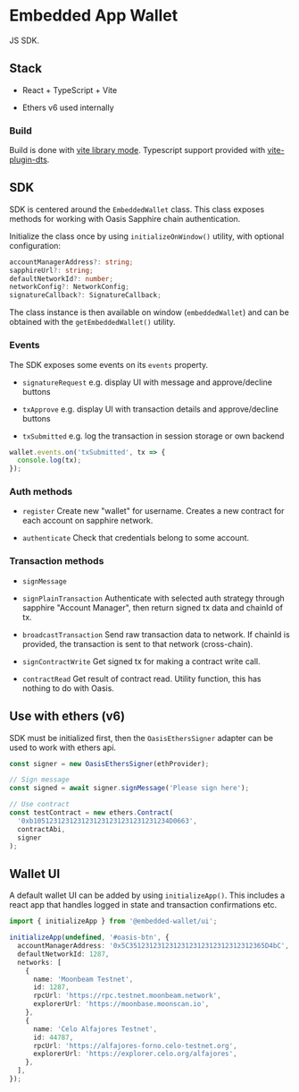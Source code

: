 # Embedded App Wallet

JS SDK.

## Stack

- React + TypeScript + Vite

- Ethers v6 used internally

### Build

Build is done with [vite library mode](https://vitejs.dev/guide/build#library-mode).
Typescript support provided with [vite-plugin-dts](https://github.com/qmhc/vite-plugin-dts).

## SDK

SDK is centered around the `EmbeddedWallet` class. This class exposes methods for working with Oasis Sapphire chain authentication.

Initialize the class once by using `initializeOnWindow()` utility, with optional configuration:

```ts
accountManagerAddress?: string;
sapphireUrl?: string;
defaultNetworkId?: number;
networkConfig?: NetworkConfig;
signatureCallback?: SignatureCallback;
```

The class instance is then available on window (`embeddedWallet`) and can be obtained with the `getEmbeddedWallet()` utility.

### Events

The SDK exposes some events on its `events` property.

- `signatureRequest`
  e.g. display UI with message and approve/decline buttons

- `txApprove`
  e.g. display UI with transaction details and approve/decline buttons

- `txSubmitted`
  e.g. log the transaction in session storage or own backend

```ts
wallet.events.on('txSubmitted', tx => {
  console.log(tx);
});
```

### Auth methods

- `register`
  Create new "wallet" for username.
  Creates a new contract for each account on sapphire network.

- `authenticate`
  Check that credentials belong to some account.

### Transaction methods

- `signMessage`

- `signPlainTransaction`
  Authenticate with selected auth strategy through sapphire "Account Manager", then return signed tx data and chainId of tx.

- `broadcastTransaction`
  Send raw transaction data to network.
  If chainId is provided, the transaction is sent to that network (cross-chain).

- `signContractWrite`
  Get signed tx for making a contract write call.

- `contractRead`
  Get result of contract read.
  Utility function, this has nothing to do with Oasis.

## Use with ethers (v6)

SDK must be initialized first, then the `OasisEthersSigner` adapter can be used to work with ethers api.

```ts
const signer = new OasisEthersSigner(ethProvider);

// Sign message
const signed = await signer.signMessage('Please sign here');

// Use contract
const testContract = new ethers.Contract(
  '0xb1051231231231231231231231231231234D0663',
  contractAbi,
  signer
);
```

## Wallet UI

A default wallet UI can be added by using `initializeApp()`. This includes a react app that handles logged in state and transaction confirmations etc.

```ts
import { initializeApp } from '@embedded-wallet/ui';

initializeApp(undefined, '#oasis-btn', {
  accountManagerAddress: '0x5C3512312312312312312312312312312365D4bC',
  defaultNetworkId: 1287,
  networks: [
    {
      name: 'Moonbeam Testnet',
      id: 1287,
      rpcUrl: 'https://rpc.testnet.moonbeam.network',
      explorerUrl: 'https://moonbase.moonscan.io',
    },
    {
      name: 'Celo Alfajores Testnet',
      id: 44787,
      rpcUrl: 'https://alfajores-forno.celo-testnet.org',
      explorerUrl: 'https://explorer.celo.org/alfajores',
    },
  ],
});
```
